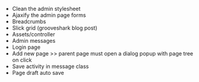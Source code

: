 * Clean the admin stylesheet
* Ajaxify the admin page forms
* Breadcrumbs
* Slick grid (grooveshark blog post)
* Assets/controller
* Admin messages
* Login page
* Add new page >> parent page must open a dialog popup with page tree on click
* Save activity in message class
* Page draft auto save